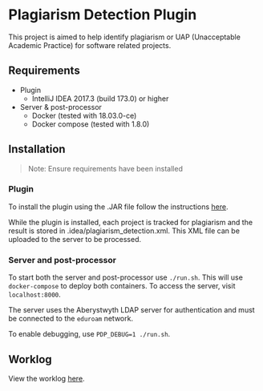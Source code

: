 # Plagiarism Detection Plugin

This project is aimed to help identify plagiarism or UAP (Unacceptable Academic
Practice) for software related projects.

## Requirements

- Plugin
    - IntelliJ IDEA 2017.3 (build 173.0) or higher
- Server & post-processor
    - Docker (tested with 18.03.0-ce)
    - Docker compose (tested with 1.8.0)

## Installation

> Note: Ensure requirements have been installed

### Plugin

To install the plugin using the .JAR file follow the instructions
[here](https://www.jetbrains.com/help/idea/installing-plugin-from-disk.html).

While the plugin is installed, each project is tracked for plagiarism and the result is stored in .idea/plagiarism_detection.xml. This XML file can be uploaded to the server to be processed.

### Server and post-processor

To start both the server and post-processor use `./run.sh`. This will use
`docker-compose` to deploy both containers. To access the server, visit
`localhost:8000`.

The server uses the Aberystwyth LDAP server for authentication and must be
connected to the `eduroam` network.

To enable debugging, use `PDP_DEBUG=1 ./run.sh`.

## Worklog

View the worklog [here](docs/worklog.md).
